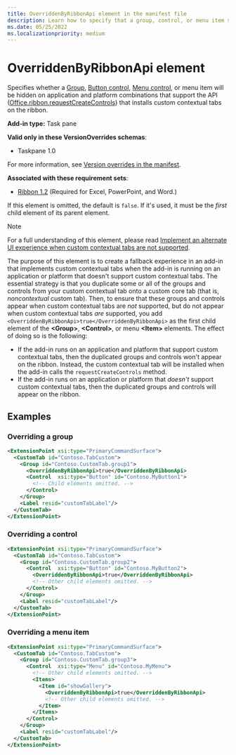 ```yaml
---
title: OverriddenByRibbonApi element in the manifest file
description: Learn how to specify that a group, control, or menu item shouldn't appear when it is also part of a custom contextual tab.
ms.date: 05/25/2022
ms.localizationpriority: medium
---
```


# OverriddenByRibbonApi element

Specifies whether a [Group](group.md), [Button control](control-button.md), [Menu control](control-menu.md), or menu item will be hidden on application and platform combinations that support the API ([Office.ribbon.requestCreateControls](/javascript/api/office/office.ribbon?view=common-js&preserve-view=true#office-office-ribbon-requestcreatecontrols-member(1))) that installs custom contextual tabs on the ribbon.

**Add-in type:** Task pane

**Valid only in these VersionOverrides schemas**:

- Taskpane 1.0

For more information, see [Version overrides in the manifest](/office/dev/add-ins/develop/add-in-manifests#version-overrides-in-the-manifest).

**Associated with these requirement sets**:

- [Ribbon 1.2](../requirement-sets/common/add-in-commands-requirement-sets.md) (Required for Excel, PowerPoint, and Word.)

If this element is omitted, the default is `false`. If it's used, it must be the *first* child element of its parent element.

> [!NOTE]
> For a full understanding of this element, please read [Implement an alternate UI experience when custom contextual tabs are not supported](/office/dev/add-ins/design/contextual-tabs#implement-an-alternate-ui-experience-when-custom-contextual-tabs-are-not-supported).

The purpose of this element is to create a fallback experience in an add-in that implements custom contextual tabs when the add-in is running on an application or platform that doesn't support custom contextual tabs. The essential strategy is that you duplicate some or all of the groups and controls from your custom contextual tab onto a custom core tab (that is, *noncontextual* custom tab). Then, to ensure that these groups and controls appear when custom contextual tabs are *not* supported, but do not appear when custom contextual tabs *are* supported, you add `<OverriddenByRibbonApi>true</OverriddenByRibbonApi>` as the first child element of the **\<Group\>**, **\<Control\>**, or menu **\<Item\>** elements. The effect of doing so is the following:

- If the add-in runs on an application and platform that support custom contextual tabs, then the duplicated groups and controls won't appear on the ribbon. Instead, the custom contextual tab will be installed when the add-in calls the `requestCreateControls` method.
- If the add-in runs on an application or platform that *doesn't* support custom contextual tabs, then the duplicated groups and controls will appear on the ribbon.

## Examples

### Overriding a group

```xml
<ExtensionPoint xsi:type="PrimaryCommandSurface">
  <CustomTab id="Contoso.TabCustom">
    <Group id="Contoso.CustomTab.group1">
      <OverriddenByRibbonApi>true</OverriddenByRibbonApi>
      <Control  xsi:type="Button" id="Contoso.MyButton1">
        <!-- Child elements omitted. -->
      </Control>
    </Group>
    <Label resid="customTabLabel"/>
  </CustomTab>
</ExtensionPoint>
```

### Overriding a control

```xml
<ExtensionPoint xsi:type="PrimaryCommandSurface">
  <CustomTab id="Contoso.TabCustom">
    <Group id="Contoso.CustomTab.group2">
      <Control  xsi:type="Button" id="Contoso.MyButton2">
        <OverriddenByRibbonApi>true</OverriddenByRibbonApi>
        <!-- Other child elements omitted. -->
      </Control>
    </Group>
    <Label resid="customTabLabel"/>
  </CustomTab>
</ExtensionPoint>
```

### Overriding a menu item

```xml
<ExtensionPoint xsi:type="PrimaryCommandSurface">
  <CustomTab id="Contoso.TabCustom">
    <Group id="Contoso.CustomTab.group3">
      <Control  xsi:type="Menu" id="Contoso.MyMenu">
        <!-- Other child elements omitted. -->
        <Items>
          <Item id="showGallery">
            <OverriddenByRibbonApi>true</OverriddenByRibbonApi>
            <!-- Other child elements omitted. -->
          </Item>
        </Items>
      </Control>
    </Group>
    <Label resid="customTabLabel"/>
  </CustomTab>
</ExtensionPoint>
```
